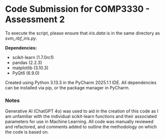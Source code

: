 # Code Submission for COMP3330 - Assessment 2

To execute the script, please ensure that *iris.data* is in the same directory as *svm_rbf_iris.py*.

**Dependencies:**
* scikit-learn (1.7.0rc1)
* pandas (2.2.3)
* matplotlib (3.10.3)
* PyQt6 (6.9.0)

Created using Python 3.13.3 in the PyCharm 2025.1.1 IDE. All dependencies can be installed via pip, or the package manager in PyCharm.


### Notes
Generative AI (ChatGPT 4o) was used to aid in the creation of this code as I am unfamiliar with the individual scikit-learn functions and their associated parameters for use in Machine Learning. All code was manually reviewed and refactored, and comments added to outline the methodology on which the code is based on.
